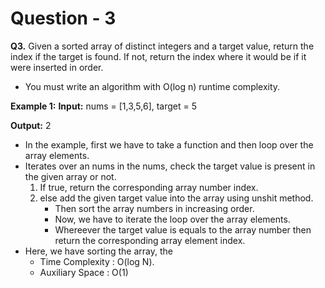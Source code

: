 # Question - 3

**Q3.** Given a sorted array of distinct integers and a target value, return the index if the target is found. If not, return the index where it would be if it were inserted in order.
- You must write an algorithm with O(log n) runtime complexity.

**Example 1:**
**Input:** nums = [1,3,5,6], target = 5

**Output:** 2
- In the example, first we have to take a function and then loop over the array elements.
- Iterates over an nums in the nums, check the target value is present in the given array or not.
    1. If true, return the corresponding array number index.
    2. else add the given target value into the array using unshit method.
        - Then sort the array numbers in increasing order.
        - Now, we have to iterate the loop over the array elements. 
        - Whereever the target value is equals to the array number then return the corresponding array element index.
- Here, we have sorting the array, the 
    - Time Complexity : O(log N).
    - Auxiliary Space : O(1)
    
 


